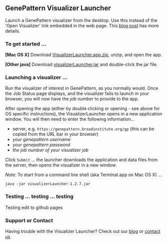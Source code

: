 ## GenePattern Visualizer Launcher

Launch a GenePattern visualizer from the desktop. Use this instead of the 'Open Visualizer' link embedded in the web page. This [blog post](http://software.broadinstitute.org/cancer/software/genepattern/blog/2017/03/16/java-applet-based-visualizers-no-longer-function-in-any-browser) has more details.

### To get started ... 
**\[Mac OS X\]** Download [VisualizerLauncher.app.zip](https://github.com/genepattern/VisualizerLauncher/releases/download/v1.2.7/VisualizerLauncher.app.zip), unzip, and open the app.

**\[Other java\]** Download [visualizerLauncher.jar](https://github.com/genepattern/VisualizerLauncher/releases/download/v1.2.7/visualizerLauncher-1.2.7.jar) and double-click the jar file.

### Launching a visualizer ...
Run the visualizer of interest in GenePattern, as you normally would. Once the Job Status page displays, and the visualizer fails to launch in your browser, you will now have the _job number_ to provide to the app.

After opening the app (either by double clicking or opening - see above for OS specific instructions), the VisualizerLauncher opens in a new application window.
You will then need to enter the following information...
* server, e.g. `https://genepattern.broadinstitute.org/gp` (this can be copied from the URL bar in your browser)
* _your genepattern username_
* _your genepattern password_
* _the job number of your visualizer job_

Click `Submit` ... the launcher downloads the application and data files from the server, then opens the visualizer in a new window.

*Note:* To start from a command line shell (aka Terminal.app on Mac OS X) ...
```
java -jar visualizerLauncher-1.2.7.jar
```

### Testing ... testing ... testing
Testing edit to github pages

### Support or Contact

Having trouble with the Visualizer Launcher? Check out our [blog](http://software.broadinstitute.org/cancer/software/genepattern/blog/2017/03/16/java-applet-based-visualizers-no-longer-function-in-any-browser) or [contact us](http://software.broadinstitute.org/cancer/software/genepattern/contact)
